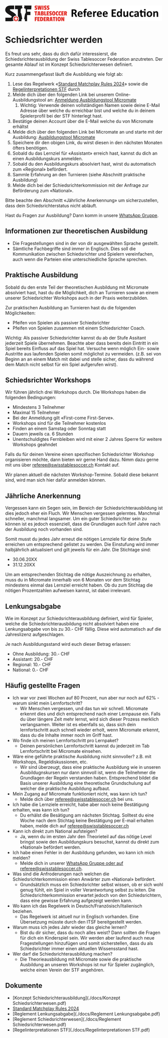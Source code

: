 ![img.png](img/img.png)
# Schiedsrichter werden

Es freut uns sehr, dass du dich dafür interessierst, die Schiedsrichterausbildung der Swiss Tablesoccer Federation anzutreten. Der gesamte Ablauf ist im Konzept Schiedsrichterwesen definiert.

Kurz zusammengefasst läuft die Ausbildung wie folgt ab:

1. Lese das Regelwerk «[Standard Matchplay Rules 2024](./docs/Standard_Matchplay_Rules_2024.pdf)» sowie die [Regelinterpretationen STF](./docs/Regelinterpretationen%20STF.pdf) durch
2. Melde dich über den folgenden Link bei unserem Online-Ausbildungstool an: [Anmeldung Ausbildungstool Micromate](https://learn.micromate.ai/registration?orgCode=8955-DEF2-BAF2-F4B1)
    1. Wichtig: Verwende deinen vollständigen Namen sowie deine E-Mail Adresse über welche du erreichbar bist und welche du in deinem Spielerprofil bei der STF hinterlegt hast.
3. Bestätige deinen Account über die E-Mail welche du von Micromate erhältst
4. Melde dich über den folgenden Link bei Micromate an und starte mit der Ausbildung: [Ausbildungstool Micromate](https://learn.micromate.ai)
5. Speichere dir den obigen Link, du wirst diesen in den nächsten Monaten öfters benötigen.
6. Sobald du das Lernziel für «Assistant» erreich hast, kannst du dich an einen Ausbildungskurs anmelden.
7. Sobald du den Ausbildungskurs absolviert hast, wirst du automatisch zum «Regional» befördert.
8. Sammle Erfahrung an den Turnieren (siehe Abschnitt praktische Ausbildung)
9. Melde dich bei der Schiedsrichterkommission mit der Anfrage zur Beförderung zum «National».

Bitte beachte den Abschnitt «Jährliche Anerkennung» um sicherzustellen, dass dein Schiedsrichterstatus nicht abläuft.

Hast du Fragen zur Ausbildung? Dann komm in unsere [WhatsApp Gruppe](./contact.md).

## Informationen zur theoretischen Ausbildung

- Die Fragestellungen sind in der von dir ausgewählten Sprache gestellt.
- Sämtliche Fachbegriffe sind immer in Englisch. Dies soll die Kommunikation zwischen Schiedsrichter und Spielern vereinfachen, auch wenn die Parteien eine unterschiedliche Sprache sprechen.

## Praktische Ausbildung

Sobald du den erste Teil der theoretischen Ausbildung mit Micromate absolviert hast, hast du die Möglichkeit, dich an Turnieren sowie an einem unserer Schiedsrichter Workshops auch in der Praxis weiterzubilden.

Zur praktischen Ausbildung an Turnieren hast du die folgenden Möglichkeiten:

- Pfeifen von Spielen als passiver Schiedsrichter
- Pfeifen von Spielen zusammen mit einem Schiedsrichter Coach.

Wichtig: Als passiver Schiedsrichter kannst du ab der Stufe Assitant jederzeit Spiele übernehmen. Beachte aber dass bereits dein Eintritt in ein Spiel bereits Einfluss auf das Spiel hat. Versuche wenn möglich Ein- sowie Austritte aus laufenden Spielen somit möglichst zu vermeiden. (z.B. sei von Beginn an an einem Match mit dabei und stelle sicher, dass du während dem Match nicht selbst für ein Spiel aufgerufen wirst).

## Schiedsrichter Workshops

Wir führen jährlich drei Workshops durch. Die Workshops haben die folgenden Bedingungen:

- Mindestens 3 Teilnehmer
- Maximal 15 Teilnehmer
- Bei der Anmeldung gilt «First-come First-Serve».
- Workshops sind für die Teilnehmer kostenlos
- Finden an einem Samstag oder Sonntag statt
- Dauern jeweils ca. 6 Stunden
- Unentschuldigtes Fernbleiben wird mit einer 2 Jahres Sperre für weitere Workshops geahndet

Falls du für deinen Vereine einen spezifischen Schiedsrichter Workshop organisieren möchte, dann bieten wir gerne Hand dazu. Nimm dazu gerne mit uns über [referee@swisstablesoccer.ch](mailto:referee@swisstablesoccer.ch) Kontakt auf.

Wir planen aktuell die nächsten Workshop-Termine. Sobald diese bekannt sind, wird man sich hier dafür anmelden können.

## Jährliche Anerkennung

Vergessen kann ein Segen sein, im Bereich der Schiedsrichterausbildung ist dies jedoch eher ein Fluch. Wir Menschen vergessen gelerntes. Manchmal schneller, manchmal langsamer. Um ein guter Schiedsrichter sein zu können ist es jedoch essenziell, dass die Grundlagen auch fünf Jahre nach der Ausbildung noch vorhanden sind.

Somit musst du jedes Jahr erneut die nötigen Lernziele für deine Stufe erreichen um entsprechend gelistet zu werden. Die Einstufung wird immer halbjährlich aktualisiert und gilt jeweils für ein Jahr. Die Stichtage sind:

- 30.06.20XX
- 31.12.20XX

Um am entsprechenden Stichtag die nötige Auszeichnung zu erhalten, muss du in Micromate innerhalb von 6 Monaten vor dem Stichtag mindestens einmal das Lernziel erreicht haben. Ob du zum Stichtag die nötigen Prozentzahlen aufweisen kannst, ist dabei irrelevant.

## Lenkungsabgabe

Wie im Konzept zur Schiedsrichterausbildung definiert, wird für Spieler, welche die Schiedsrichterausbildung nicht absolviert haben eine Lenkungsabgabe von bis zu 30.- CHF fällig. Diese wird automatisch auf die Jahreslizenz aufgeschlagen.

Je nach Ausbildungsstand wird euch dieser Betrag erlassen:

- Ohne Ausbildung: 30.- CHF
- Assistant: 20.- CHF
- Regional: 10.- CHF
- National: 0.- CHF

## Häufig gestellte Fragen

- Ich war vor zwei Wochen auf 80 Prozent, nun aber nur noch auf 62% - warum sinkt mein Lernfortschritt?
    - Wir Menschen vergessen, und das tun wir schnell. Micromate erkennt dies und dich entsprechend nach einer Lernpause ein. Falls du über längere Zeit mehr lernst, wird sich dieser Prozess merklich verlangsamen. Weiter ist es ebenfalls so, dass sich dein lernfortschritt auch schnell wieder erholt, wenn Micromate erkennt, dass du die Inhalte immer noch im Griff hast.
- Wo finde ich meinen Lernfortschritt pro Lernpaket?
    - Deinen persönlichen Lernfortschritt kannst du jederzeit im Tab Lernfortschritt bei Micromate einsehen.
- Wäre eine geführte praktische Ausbildung nicht sinnvoller? z.B. mit Workshops, Regeldiskussionen, etc.
    - Wir sind überzeugt, dass eine praktische Ausbildung wie in unseren Ausbildugnskursen nur dann sinnvoll ist, wenn die Teilnehmer die Grundlagen der Regeln verstanden haben. Entsprechend bildet die Basis unserer Ausbildung eine theoretische Grundschulung auf welcher die praktische Ausbildung aufbaut.
- Mein Zugang auf Micromate funktioniert nicht, was kann ich tun?
    - Melde dich über <referee@swisstablesoccer.ch> bei uns.
- Ich habe die Lernziele erreicht, habe aber noch keine Bestätigung erhalten, was kann ich tun?
    - Du erhälst die Besätigung am nächsten Stichtag. Solltest du eine Woche nach dem Stichtag keine Bestätigung per E-mail erhalten haben, melde dich auf <referee@swisstablesoccer.ch>
- Kann ich direkt zum National aufsteigen?
    - Ja, wenn du im ersten Jahr den Theorieteil auf das nötige Level bringst sowie den Ausbildungskurs besuchst, kannst du direkt zum «National» befördert werden.
- Ich habe einen Fehler in der Ausbildung gefunden, wo kann ich mich melden?
    - Melde dich in unserer [WhatsApp Gruppe oder auf referee@swisstablesoccer.ch](./contact.md).
- Was sind die Anfroderungen nach welchen die Schiedsrichterkommission einen Anwärter zum «National» befördert.
    - Grundsätzlich muss ein Schiedsrichter selbst wissen, ob er sich wohl genug fühlt, ein Spiel in voller Verantwortung selbst zu leiten. Die Schiedsrichterkommission erwartet jedoch von den Schiedsrichtern, dass eine gewisse Erfahrung aufgezeigt werden kann.
- Wo kann ich das Regelwerk in Deutsch/Französisch/Italienisch beziehen.
    - Das Regelwerk ist aktuell nur in Englisch vorhanden. Eine Übersetzung müsste durch den ITSF bereitgestellt werden.
- Warum muss ich jedes Jahr wieder das gleiche lernen?
    - Bist du dir sicher, dass du noch alles weist? Dann sollten die Fragen für dich ein Kinderspiel sein. Wir werden aber laufend auch neue Fragestellungen hinzufügen und somit sicherstellen, dass du als Schiedsrichter immer einen aktuellen Wissensstand hast.
- Wer darf die Schiedsrichterausbildung machen?
    - Die Theorieausbildung mit Micromate sowie die praktische Ausbildung an unseren Workshops ist nur für Spieler zugänglich, welche einen Verein der STF angehören.

## Dokumente

- [Konzept Schiedsrichterausbildung](./docs/Konzept Schiedsrichterwesen.pdf)
- [Standard Matchplay Rules 2024](./docs/Standard_Matchplay_Rules_2024.pdf)
- [Reglement Lenkungsabgabe](./docs/Reglement Lenkungsabgabe.pdf)
- [Reglement Schiedsrichterwesen](./docs/Reglement Schiedsrichterwesen.pdf)
- [Regelinterpretationen STF](./docs/Regelinterpretationen STF.pdf)
